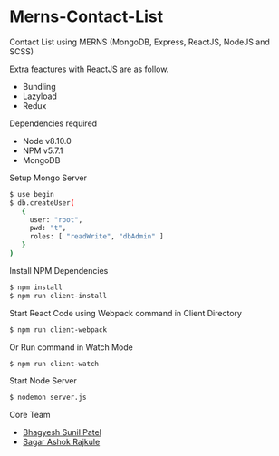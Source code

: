 # Merns-Contact-List
Contact List using MERNS (MongoDB, Express, ReactJS, NodeJS and SCSS)

Extra feactures with ReactJS are as follow.

  - Bundling
  - Lazyload
  - Redux


Dependencies required

  - Node v8.10.0
  - NPM v5.7.1
  - MongoDB


Setup Mongo Server

```sh
$ use begin
$ db.createUser(
   {
     user: "root",
     pwd: "t",
     roles: [ "readWrite", "dbAdmin" ]
   }
)
```


Install NPM Dependencies

```sh
$ npm install
$ npm run client-install
```


Start React Code using Webpack command in Client Directory

```sh
$ npm run client-webpack
```

Or Run command in Watch Mode

```sh
$ npm run client-watch
```


Start Node Server

```sh
$ nodemon server.js
```

Core Team

* [Bhagyesh Sunil Patel]
* [Sagar Ashok Rajkule]


[//]: # (These are reference links used in the body of this note)

   [Bhagyesh Sunil Patel]: <https://github.com/uzrnem>
   [Sagar Ashok Rajkule]: <https://github.com/sagarrajkule>
